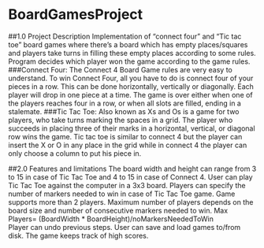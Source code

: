 # BoardGamesProject

##1.0 Project Description
Implementation of “connect four” and “Tic tac toe” board games where there’s a board which has empty places/squares and players take turns in filling these empty places according to some rules. Program decides which player won the game according to the game rules.
	###Connect Four:
The Connect 4 Board Game rules are very easy to understand. To win Connect Four, all you have to do is connect four of your pieces in a row. This can be done horizontally, vertically or diagonally. Each player will drop in one piece at a time.
The game is over either when one of the players reaches four in a row, or when all slots are filled, ending in a stalemate.
	###Tic Tac Toe:
Also known as Xs and Os is a game for two players, who take turns marking the spaces in a grid. The player who succeeds in placing three of their marks in a horizontal, vertical, or diagonal row wins the game.
Tic tac toe is similar to connect 4 but the player can insert the X or O in any place in the grid while in connect 4 the player can only choose a column to put his piece in.

##2.0 Features and limitations
	The board width and height can range from 3 to 15 in case of Tic Tac Toe and 4 to 15 in case of Connect 4.
	User can play Tic Tac Toe against the computer in a 3x3 board.
	Players can specify the number of markers needed to win in case of Tic Tac Toe game.
	Game supports more than 2 players. Maximum number of players depends on the board size and number of consecutive markers needed to win.
 Max Players=  (BoardWidth * BoardHeight)/noMarkersNeededToWin  
	Player can undo previous steps.
	User can save and load games to/from disk.
	The game keeps track of high scores.
